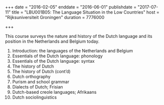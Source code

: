 +++
date = "2016-02-05"
enddate = "2016-06-01"
publishdate = "2017-07-11"
title = "LBU001B05: The Language Situation in the Low Countries"
host = "Rijksuniversiteit Groningen" 
duration = 7776000

+++

This course surveys the nature and history of the Dutch language and its position in
the Netherlands and Belgium today.


1. Introduction: the languages of the Netherlands and Belgium
2. Essentials of the Dutch language: phonology
3. Essentials of the Dutch language: syntax
4. The history of Dutch
5. The history of Dutch (cont’d)
6. Dutch orthography
7. Purism and school grammar
8. Dialects of Dutch; Frisian
9. Dutch-based creole languages; Afrikaans
10. Dutch sociolinguistics

